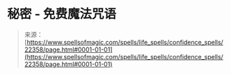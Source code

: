 <!--yml

分类：未分类

日期：2024-06-12 19:06:34

-->

# 秘密 - 免费魔法咒语

> 来源：[https://www.spellsofmagic.com/spells/life_spells/confidence_spells/22358/page.html#0001-01-01](https://www.spellsofmagic.com/spells/life_spells/confidence_spells/22358/page.html#0001-01-01)
